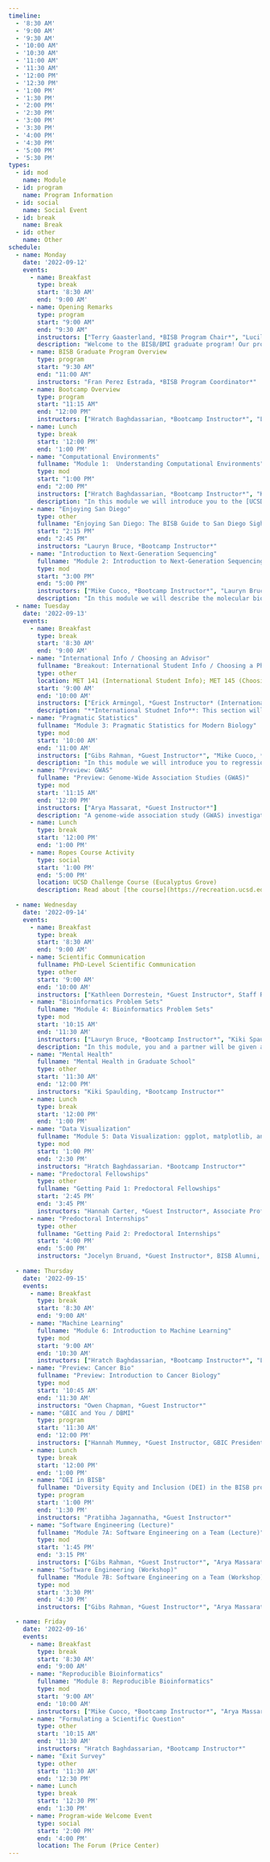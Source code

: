 ```yaml
---
timeline:
  - '8:30 AM'
  - '9:00 AM'
  - '9:30 AM'
  - '10:00 AM'
  - '10:30 AM'
  - '11:00 AM'
  - '11:30 AM'
  - '12:00 PM'
  - '12:30 PM'
  - '1:00 PM'
  - '1:30 PM'
  - '2:00 PM'
  - '2:30 PM'
  - '3:00 PM'
  - '3:30 PM'
  - '4:00 PM'
  - '4:30 PM'
  - '5:00 PM'
  - '5:30 PM'
types:
  - id: mod
    name: Module 
  - id: program
    name: Program Information
  - id: social
    name: Social Event
  - id: break
    name: Break
  - id: other
    name: Other
schedule:
  - name: Monday
    date: '2022-09-12'
    events:
      - name: Breakfast
        type: break
        start: '8:30 AM'
        end: '9:00 AM'
      - name: Opening Remarks 
        type: program
        start: "9:00 AM"
        end: "9:30 AM"
        instructors: ["Terry Gaasterland, *BISB Program Chair*", "Lucila Ohno-Machado, *BMI Program Chair*"]
        description: "Welcome to the BISB/BMI graduate program! Our program directors will provide an overview of the graduate program and the two tracks, Bioinformatics and Systems Biology (BISB) and Biomedical Informatics (BMI)."
      - name: BISB Graduate Program Overview
        type: program
        start: "9:30 AM"
        end: "11:00 AM"
        instructors: "Fran Perez Estrada, *BISB Program Coordinator*"
      - name: Bootcamp Overview
        type: program
        start: "11:15 AM"
        end: "12:00 PM"
        instructors: ["Hratch Baghdassarian, *Bootcamp Instructor*", "Lauryn Bruce, *Bootcamp Instructor*", "Mike Cuoco, *Bootcamp Instructor*", "Kiki Spaulding, *Bootcamp Instructor*"]
      - name: Lunch
        type: break
        start: '12:00 PM'
        end: '1:00 PM'
      - name: "Computational Environments" 
        fullname: "Module 1:  Understanding Computational Environments" 
        type: mod
        start: "1:00 PM"
        end: "2:00 PM"
        instructors: ["Hratch Baghdassarian, *Bootcamp Instructor*", "Kiki Spaulding, *Bootcamp Instructor*"]
        description: "In this module we will introduce you to the [UCSD Jupyterhub (Data Science) Platform](https://datahub.ucsd.edu/hub/login?next=%2Fhub%2F). You will learn how to navigate with Command Line Interfaces (CLI) using a Terminal Application. We will also cover package and environment management with including: how to use the [conda package manager](https://docs.conda.io/en/latest/), configuring conda channels, creating, saving, and loading new conda environments, and the basics of commonly-used python packages (e.g., jupyterlab, numpy, etc.) We will also go over the 5 basic concepts found in most programming languages. We will also review some examples of common programming tasks in bioinformatics including printing/manipulating text and reading/writing files."
      - name: "Enjoying San Diego" 
        type: other
        fullname: "Enjoying San Diego: The BISB Guide to San Diego Sights, Eats, and Drinks"
        start: "2:15 PM"
        end: "2:45 PM"
        instructors: "Lauryn Bruce, *Bootcamp Instructor*"
      - name: "Introduction to Next-Generation Sequencing"
        fullname: "Module 2: Introduction to Next-Generation Sequencing"
        type: mod
        start: "3:00 PM"
        end: "5:00 PM"
        instructors: ["Mike Cuoco, *Bootcamp Instructor*", "Lauryn Bruce, *Bootcamp Instructor*"]
        description: "In this module we will describe the molecular biology foundations of sequencing technologies, from the original sanger method to the current cutting-edge. We will work with sequencing data from the [SK-BR-3 breast cancer cell line](https://www.cellosaurus.org/CVCL_0033) to learn about sequencing data file formats, compare data from different technologies, and search for cancer mutations."
  - name: Tuesday
    date: '2022-09-13'
    events:
      - name: Breakfast
        type: break
        start: '8:30 AM'
        end: '9:00 AM'
      - name: "International Info / Choosing an Advisor"
        fullname: "Breakout: International Student Info / Choosing a PhD Advisor"
        type: other
        location: MET 141 (International Student Info); MET 145 (Choosing a PhD Advisor)
        start: '9:00 AM'
        end: '10:00 AM'
        instructors: ["Erick Armingol, *Guest Instructor* (International Student Info)", "Clarence Mah, *Guest Instructor* (Choosing a PhD Advisor)"]
        description: "**International Studnet Info**: This section will cover a brief introduction of the first things that international students have to deal with once they arrive in the US, and important points to consider in the BISB program. Also how to connect with other international students on campus! <br> **Choosing a PhD Advisor**: [Description coming soon]"
      - name: "Pragmatic Statistics"
        fullname: "Module 3: Pragmatic Statistics for Modern Biology"
        type: mod
        start: '10:00 AM'
        end: '11:00 AM'
        instructors: ["Gibs Rahman, *Guest Instructor*", "Mike Cuoco, *Bootcamp Instructor*"]
        description: "In this module we will introduce you to regression analysis and its applications in biology, including multiple regression, generalized linear models, and mixed effects models. We will also toucch upon the multiple testing problem, regularization, and bayesian vs frequentist statistics."
      - name: "Preview: GWAS"
        fullname: "Preview: Genome-Wide Association Studies (GWAS)"
        type: mod
        start: '11:15 AM'
        end: '12:00 PM'
        instructors: ["Arya Massarat, *Guest Instructor*"]
        description: "A genome-wide association study (GWAS) investigates the genetic determinants of a disease or trait by comparing the genomes of a thousands of people. This module exposes the statistics behind a GWAS as well as some resulting challenges. Along the way, it will introduce key concepts and plots relevant to a broad set of computational analyses in genetics."
      - name: Lunch
        type: break
        start: '12:00 PM'
        end: '1:00 PM'
      - name: Ropes Course Activity
        type: social 
        start: '1:00 PM'
        end: '5:00 PM'
        location: UCSD Challenge Course (Eucalyptus Grove)
        description: Read about [the course](https://recreation.ucsd.edu/adventures/the-course/)!
        
  - name: Wednesday
    date: '2022-09-14'
    events:
      - name: Breakfast
        type: break
        start: '8:30 AM'
        end: '9:00 AM'
      - name: Scientific Communication
        fullname: PhD-Level Scientific Communication
        type: other
        start: '9:00 AM'
        end: '10:00 AM'
        instructors: ["Kathleen Dorrestein, *Guest Instructor*, Staff Research Associate, Dorrestein Lab", "Mike Cuoco, *Bootcamp Instructor*"]
      - name: "Bioinformatics Problem Sets"
        fullname: "Module 4: Bioinformatics Problem Sets"
        type: mod
        start: '10:15 AM'
        end: '11:30 AM'
        instructors: ["Lauryn Bruce, *Bootcamp Instructor*", "Kiki Spaulding, *Bootcamp Instructor*"]
        description: "In this module, you and a partner will be given a relatively simple problem to solve from the [Rosalind Bioinformatics Project](http://rosalind.info/about/)’s textbook track and bioinformatics stronghold track. By the end of this module, you should: 1. Have a working solution for your problem prepared! 2. Have a short slide (in this presentation) explaining your code along with a fun fact about yourselves!"
      - name: "Mental Health"
        fullname: "Mental Health in Graduate School"
        type: other
        start: '11:30 AM'
        end: '12:00 PM'
        instructors: "Kiki Spaulding, *Bootcamp Instructor*"
      - name: Lunch
        type: break
        start: '12:00 PM'
        end: '1:00 PM'
      - name: "Data Visualization"
        fullname: "Module 5: Data Visualization: ggplot, matplotlib, and seaborn"
        type: mod
        start: '1:00 PM'
        end: '2:30 PM'
        instructors: "Hratch Baghdassarian. *Bootcamp Instructor*"
      - name: "Predoctoral Fellowships"
        type: other
        fullname: "Getting Paid 1: Predoctoral Fellowships"
        start: '2:45 PM'
        end: '3:45 PM'
        instructors: "Hannah Carter, *Guest Instructor*, Associate Professor, Department of Medicine"
      - name: "Predoctoral Internships"
        type: other
        fullname: "Getting Paid 2: Predoctoral Internships"
        start: '4:00 PM'
        end: '5:00 PM'
        instructors: "Jocelyn Bruand, *Guest Instructor*, BISB Alumni, Senior Staff Scientist at Inscripta"
        
  - name: Thursday 
    date: '2022-09-15'
    events:
      - name: Breakfast
        type: break
        start: '8:30 AM'
        end: '9:00 AM'
      - name: "Machine Learning"
        fullname: "Module 6: Introduction to Machine Learning"
        type: mod
        start: '9:00 AM'
        end: '10:30 AM'
        instructors: ["Hratch Baghdassarian, *Bootcamp Instructor*", "Lauryn Bruce, *Bootcamp Instructor*"]
      - name: "Preview: Cancer Bio"
        fullname: "Preview: Introduction to Cancer Biology"
        type: mod
        start: '10:45 AM'
        end: '11:30 AM'
        instructors: "Owen Chapman, *Guest Instructor*"
      - name: "GBIC and You / DBMI"
        type: program
        start: '11:30 AM'
        end: '12:00 PM'
        instructors: ["Hannah Mummey, *Guest Instructor, GBIC President*", "Lauryn Bruce, *Bootcamp Instructor*"]
      - name: Lunch
        type: break
        start: '12:00 PM'
        end: '1:00 PM'
      - name: "DEI in BISB"
        fullname: "Diversity Equity and Inclusion (DEI) in the BISB program and at UCSD"
        type: program
        start: '1:00 PM'
        end: '1:30 PM'
        instructors: "Pratibha Jagannatha, *Guest Instructor*"
      - name: "Software Engineering (Lecture)"
        fullname: "Module 7A: Software Engineering on a Team (Lecture)"
        type: mod
        start: '1:45 PM'
        end: '3:15 PM'
        instructors: ["Gibs Rahman, *Guest Instructor*", "Arya Massarat, *Guest Instructor*", "Mike Cuoco, *Bootcamp Instructor*"]
      - name: "Software Engineering (Workshop)"
        fullname: "Module 7B: Software Engineering on a Team (Workshop)"
        type: mod
        start: '3:30 PM'
        end: '4:30 PM'
        instructors: ["Gibs Rahman, *Guest Instructor*", "Arya Massarat, *Guest Instructor*", "Mike Cuoco, *Bootcamp Instructor*"]

  - name: Friday
    date: '2022-09-16'
    events:
      - name: Breakfast
        type: break
        start: '8:30 AM'
        end: '9:00 AM'
      - name: "Reproducible Bioinformatics"
        fullname: "Module 8: Reproducible Bioinformatics"
        type: mod
        start: '9:00 AM'
        end: '10:00 AM'
        instructors: ["Mike Cuoco, *Bootcamp Instructor*", "Arya Massarat, *Guest Instructor*"]
      - name: "Formulating a Scientific Question"
        type: other
        start: '10:15 AM'
        end: '11:30 AM'
        instructors: "Hratch Baghdassarian, *Bootcamp Instructor*"
      - name: "Exit Survey"
        type: other
        start: '11:30 AM'
        end: '12:30 PM'
      - name: Lunch
        type: break
        start: '12:30 PM'
        end: '1:30 PM'
      - name: Program-wide Welcome Event
        type: social
        start: '2:00 PM'
        end: '4:00 PM'
        location: The Forum (Price Center)
---
```

